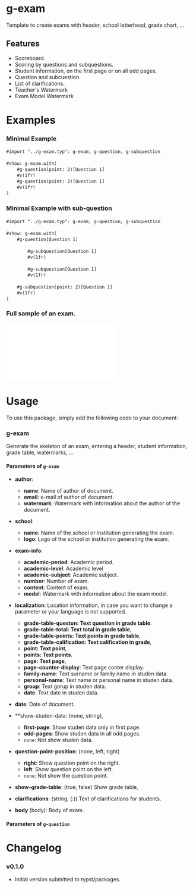 # g-exam 

Template to create exams with header, school letterhead, grade chart, ...

## Features 

- Scoreboard.
- Scoring by questions and subquestions.
- Student information, on the first page or on all odd pages.
- Question and subcuestion.
- List of clarifications.
- Teacher's Watermark
- Exam Model Watermark


# Examples 

### Minimal Example

``` typ
#import "../g-exam.typ": g-exam, g-question, g-subquestion

#show: g-exam.with(
    #g-question(point: 2)[Question 1]
    #v(1fr)
    #g-question(point: 2)[Question 1]
    #v(1fr)
)
```

### Minimal Example with sub-question

``` typst
#import "../g-exam.typ": g-exam, g-question, g-subquestion

#show: g-exam.with(
    #g-question[Question 1]

        #g-subquestion[Question 1]
        #v(1fr)

        #g-subquestion[Question 1]
        #v(1fr)
    
    #g-subquestion(point: 2)[Question 1]
    #v(1fr)
)
```
### Full sample of an exam.

![Example of exam](examples/exam-001.pdf)

# Usage 

To use this package, simply add the following code to your document:

### g-exam

Generate the skeleton of an exam, entering a header, student information, grade table, watermarks, ...

#### Parameters of `g-exam`

  - **author**: 
    - **name**: Name of author of document.
    - **email**: e-mail of author of document. 
    - **watermark**: Watermark with information about the author of the document.

  - **school**: 
    - **name**: Name of the school or institution generating the exam.
    - **logo**: Logo of the school or institution generating the exam.
  
  - **exam-info**: 
    - **academic-period**: Academic period.
    - **academic-level**: Academic level
    - **academic-subject**: Academic subject.
    - **number**: Number of exam.
    - **content**: Content of exam.
    - **model**: Watermark with information about the exam model.

  - **localization**: Location information, in case you want to change a parameter or your language is not supported.
    - **grade-table-queston: Text question in grade table**.
    - **grade-table-total: Text total in grade table**,
    - **grade-table-points: Text points in grade table**,
    - **grade-table-calification: Text calification in grade**,
    - **point: Text point**,
    - **points: Text points**.
    - **page: Text page**,
    - **page-counter-display**: Text page conter display.
    - **family-name**: Text surname or family name in studen data.
    - **personal-name**: Text name or personal name in studen data.
    - **group**: Text gorup in studen data.
    - **date**: Text date in studen data.

- **date**: Date of document.
- **show-studen-data: (none, string),
    - **first-page**: Show studen data only in first page.
    - **odd-pages**: Show studen data in all odd pages.
    - `none`: Not show studen data.
- **question-point-position**: (none, left, right)
    - **right**: Show question point on the right.
    - **left**: Show question point on the left.
    - `none`: Not show the question point.
- **show-grade-table**: (true, false) Show grade table,
- **clarifications**: (string, (:)) Text of clarifications for students.
- **body** (body): Body of exam.

#### Parameters of `g-question`


# Changelog

### v0.1.0

- Initial version submitted to typst/packages.